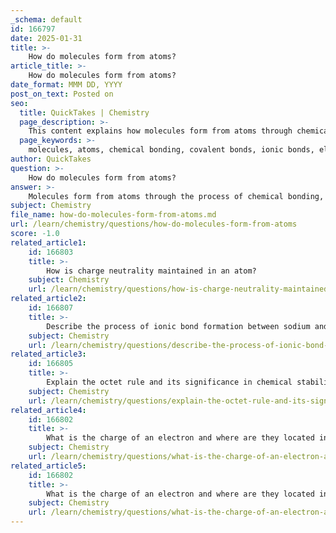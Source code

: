 ```yaml
---
_schema: default
id: 166797
date: 2025-01-31
title: >-
    How do molecules form from atoms?
article_title: >-
    How do molecules form from atoms?
date_format: MMM DD, YYYY
post_on_text: Posted on
seo:
  title: QuickTakes | Chemistry
  page_description: >-
    This content explains how molecules form from atoms through chemical bonding, detailing covalent and ionic bonds, the role of electrons, and the significance of the octet rule in achieving stability.
  page_keywords: >-
    molecules, atoms, chemical bonding, covalent bonds, ionic bonds, electrons, octet rule, valence shell, sodium chloride, water molecule, stability, chemical reactions, matter formation
author: QuickTakes
question: >-
    How do molecules form from atoms?
answer: >-
    Molecules form from atoms through the process of chemical bonding, which involves the interaction of electrons. Atoms consist of a nucleus made up of protons and neutrons, surrounded by electrons that occupy various energy levels or shells. The way these electrons behave is crucial in determining how atoms bond to form molecules.\n\n### Types of Chemical Bonds\n\n1. **Covalent Bonds**:\n   - In covalent bonding, atoms share electrons to achieve a full valence shell, which typically consists of eight electrons (the octet rule). This sharing allows each atom to attain a more stable electronic configuration.\n   - For example, in a water molecule (H₂O), each hydrogen atom shares one electron with the oxygen atom, allowing the oxygen to complete its valence shell with eight electrons.\n\n2. **Ionic Bonds**:\n   - Ionic bonding occurs when one atom donates electrons to another atom, resulting in the formation of ions. This typically happens between metals and non-metals.\n   - For instance, in sodium chloride (NaCl), sodium (Na) donates one electron to chlorine (Cl). Sodium becomes a positively charged ion (Na⁺), while chlorine becomes a negatively charged ion (Cl⁻). The electrostatic attraction between these oppositely charged ions forms the ionic bond.\n\n### Role of Electrons in Bonding\n\nElectrons play a critical role in the formation of chemical bonds:\n- Atoms tend to prefer having eight electrons in their valence shell, which drives them to either share (covalent bonding) or transfer (ionic bonding) electrons.\n- The interaction of electrons during chemical reactions leads to the formation of new substances, as atoms rearrange to achieve stable configurations.\n\n### Summary\n\nIn summary, molecules form from atoms through the sharing or transferring of electrons, resulting in covalent or ionic bonds. The octet rule guides these interactions, as atoms seek to achieve stability by filling their valence shells. This fundamental process is essential for the formation of all matter in the universe, from simple molecules to complex biological structures.
subject: Chemistry
file_name: how-do-molecules-form-from-atoms.md
url: /learn/chemistry/questions/how-do-molecules-form-from-atoms
score: -1.0
related_article1:
    id: 166803
    title: >-
        How is charge neutrality maintained in an atom?
    subject: Chemistry
    url: /learn/chemistry/questions/how-is-charge-neutrality-maintained-in-an-atom
related_article2:
    id: 166807
    title: >-
        Describe the process of ionic bond formation between sodium and chlorine.
    subject: Chemistry
    url: /learn/chemistry/questions/describe-the-process-of-ionic-bond-formation-between-sodium-and-chlorine
related_article3:
    id: 166805
    title: >-
        Explain the octet rule and its significance in chemical stability.
    subject: Chemistry
    url: /learn/chemistry/questions/explain-the-octet-rule-and-its-significance-in-chemical-stability
related_article4:
    id: 166802
    title: >-
        What is the charge of an electron and where are they located in an atom?
    subject: Chemistry
    url: /learn/chemistry/questions/what-is-the-charge-of-an-electron-and-where-are-they-located-in-an-atom
related_article5:
    id: 166802
    title: >-
        What is the charge of an electron and where are they located in an atom?
    subject: Chemistry
    url: /learn/chemistry/questions/what-is-the-charge-of-an-electron-and-where-are-they-located-in-an-atom
---
```


&nbsp;